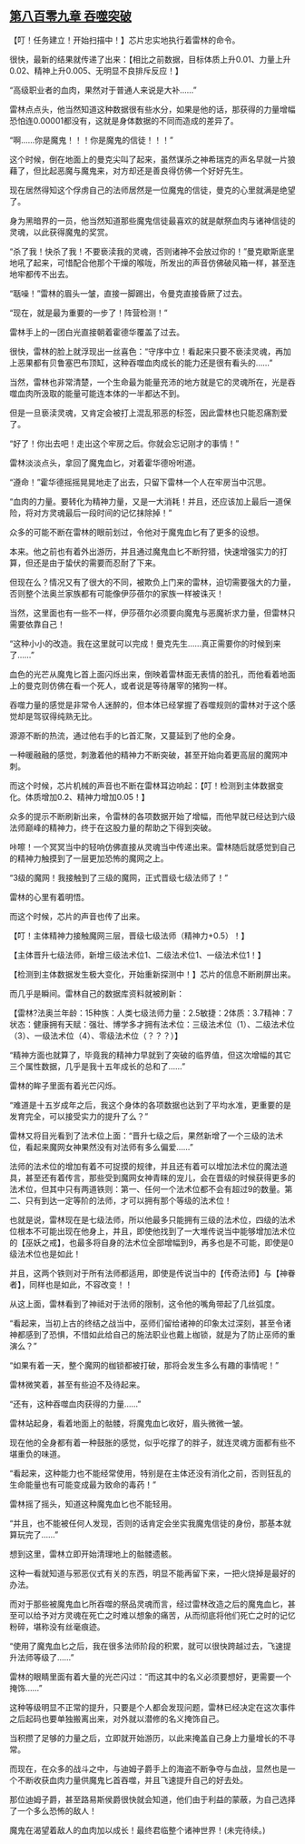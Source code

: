 ## [第八百零九章 吞噬突破](https://www.xxbiquge.com/11_11222/9011778.html)


  【叮！任务建立！开始扫描中！】芯片忠实地执行着雷林的命令。

  很快，最新的结果就传递了出来：【相比之前数据，目标体质上升0.01、力量上升0.02、精神上升0.005、无明显不良排斥反应！】

  “高级职业者的血肉，果然对于普通人来说是大补……”

  雷林点点头，他当然知道这种数据很有些水分，如果是他的话，那获得的力量增幅恐怕连0.00001都没有，这就是身体数据的不同而造成的差异了。

  “啊……你是魔鬼！！！你是魔鬼的信徒！！！”

  这个时候，倒在地面上的曼克尖叫了起来，虽然谋杀之神希瑞克的声名早就一片狼藉了，但比起恶魔与魔鬼来，对方却还是善良得仿佛一个好好先生。

  现在居然得知这个俘虏自己的法师居然是一位魔鬼的信徒，曼克的心里就满是绝望了。

  身为黑暗界的一员，他当然知道那些魔鬼信徒最喜欢的就是献祭血肉与诸神信徒的灵魂，以此获得魔鬼的奖赏。

  “杀了我！快杀了我！不要亵渎我的灵魂，否则诸神不会放过你的！”曼克歇斯底里地吼了起来，可惜配合他那个干燥的喉咙，所发出的声音仿佛破风箱一样，甚至连地牢都传不出去。

  “聒噪！”雷林的眉头一皱，直接一脚踢出，令曼克直接昏厥了过去。

  “现在，就是最为重要的一步了！阵营检测！”

  雷林手上的一团白光直接朝着霍德华覆盖了过去。

  很快，雷林的脸上就浮现出一丝喜色：“守序中立！看起来只要不亵渎灵魂，再加上恶果都有贝鲁塞巴布顶缸，这种吞噬血肉成长的能力还是很有看头的……”

  当然，雷林也非常清楚，一个生命最为能量充沛的地方就是它的灵魂所在，光是吞噬血肉所汲取的能量可能连本体的一半都达不到。

  但是一旦亵渎灵魂，又肯定会被打上混乱邪恶的标签，因此雷林也只能忍痛割爱了。

  “好了！你出去吧！走出这个牢房之后。你就会忘记刚才的事情！”

  雷林淡淡点头，拿回了魔鬼血匕，对着霍华德吩咐道。

  “遵命！”霍华德摇摇晃晃地走了出去，只留下雷林一个人在牢房当中沉思。

  “血肉的力量。要转化为精神力量，又是一大消耗！并且，还应该加上最后一道保险，将对方灵魂最后一段时间的记忆抹除掉！”

  众多的可能不断在雷林的眼前划过，令他对于魔鬼血匕有了更多的设想。

  本来。他之前也有着外出游历，并且通过魔鬼血匕不断狩猎，快速增强实力的打算，但还是由于蛰伏的需要而忍耐了下来。

  但现在么？情况又有了很大的不同，被欺负上门来的雷林，迫切需要强大的力量，否则整个法奥兰家族都有可能像伊莎蓓尔的家族一样被诛灭！

  当然，这里面也有一些不一样，伊莎蓓尔必须要向魔鬼与恶魔祈求力量，但雷林只需要依靠自己！

  “这种小小的改造。我在这里就可以完成！曼克先生……真正需要你的时候到来了……”

  血色的光芒从魔鬼匕首上面闪烁出来，倒映着雷林面无表情的脸孔，而他看着地面上的曼克则仿佛在看一个死人，或者说是等待屠宰的猪狗一样。

  吞噬力量的感觉是非常令人迷醉的，但本体已经掌握了吞噬规则的雷林对于这个感觉却是驾驭得纯熟无比。

  源源不断的热流，通过他右手的匕首汇聚，又蔓延到了他的全身。

  一种暖融融的感觉，刺激着他的精神力不断突破，甚至开始向着更高层的魔网冲刺。

  而这个时候，芯片机械的声音也不断在雷林耳边响起：【叮！检测到主体数据变化。体质增加0.2、精神力增加0.05！】

  众多的提示不断刷新出来，令雷林的各项数据开始了增幅，而他早就已经达到六级法师巅峰的精神力，终于在这股力量的帮助之下得到突破。

  咔嚓！一个冥冥当中的轻响仿佛直接从灵魂当中传递出来。雷林随后就感觉到自己的精神力触摸到了一层更加恐怖的魔网之上。

  “3级的魔网！我接触到了三级的魔网，正式晋级七级法师了！”

  雷林的心里有着明悟。

  而这个时候，芯片的声音也传了出来。

  【叮！主体精神力接触魔网三层，晋级七级法师（精神力+0.5）！】

  【主体晋升七级法师，新增三级法术位1、二级法术位1、一级法术位1！】

  【检测到主体数据发生极大变化，开始重新探测中！】芯片的信息不断刷屏出来。

  而几乎是瞬间。雷林自己的数据库资料就被刷新：

  【雷林?法奥兰年龄：15种族：人类七级法师力量：2.5敏捷：2体质：3.7精神：7状态：健康拥有天赋：强壮、博学多才拥有法术位：三级法术位（1）、二级法术位（3）、一级法术位（4）、零级法术位（？？？）】

  “精神方面也就算了，毕竟我的精神力早就到了突破的临界值，但这次增幅的其它三个属性数据，几乎是我十五年成长的总和了……”

  雷林的眸子里面有着光芒闪烁。

  “难道是十五岁成年之后，我这个身体的各项数据也达到了平均水准，更重要的是发育完全，可以接受实力的提升了么？”

  雷林又将目光看到了法术位上面：“晋升七级之后，果然新增了一个三级的法术位，看起来魔网女神果然没有对法师有多么偏爱……”

  法师的法术位的增加有着不可捉摸的规律，并且还有着可以增加法术位的魔法道具，甚至还有着传言，那些受到魔网女神青睐的宠儿，会在晋级的时候获得更多的法术位，但其中只有两道铁则：第一、任何一个法术位都不会有超过9的数量。第二、只有到达一定等阶的法师，才可以拥有那个等级的法术位！

  也就是说，雷林现在是七级法师，所以他最多只能拥有三级的法术位，四级的法术位根本不可能出现在他身上，并且，即使他找到了一大堆传说当中能够增加法术位的【巫妖之戒】，也最多将自身的法术位全部增幅到9，再多也是不可能，即使是0级法术位也是如此！

  并且，这两个铁则对于所有法师都适用，即使是传说当中的【传奇法师】与【神眷者】，同样也是如此，不容改变！！

  从这上面，雷林看到了神祗对于法师的限制，这令他的嘴角带起了几丝弧度。

  “看起来，当初上古的终结之战当中，巫师们留给诸神的印象太过深刻，甚至令诸神都感到了恐惧，不惜如此给自己的施法职业也戴上枷锁，就是为了防止巫师的重演么？”

  “如果有着一天，整个魔网的枷锁都被打破，那将会发生多么有趣的事情呢！”

  雷林微笑着，甚至有些迫不及待起来。

  “还有，这种吞噬血肉获得的力量……”

  雷林站起身，看着地面上的骷髅，将魔鬼血匕收好，眉头微微一皱。

  现在他的全身都有着一种鼓胀的感觉，似乎吃撑了的胖子，就连灵魂方面都有些不堪重负的味道。

  “看起来，这种能力也不能经常使用，特别是在主体还没有消化之前，否则狂乱的生命能量也有可能变成最为致命的毒药！”

  雷林摇了摇头，知道这种魔鬼血匕也不能轻用。

  “并且，也不能被任何人发现，否则的话肯定会坐实我魔鬼信徒的身份，那基本就算玩完了……”

  想到这里，雷林立即开始清理地上的骷髅遗骸。

  这种一看就知道与邪恶仪式有关的东西，明显不能再留下来，一把火烧掉是最好的办法。

  而对于那些被魔鬼血匕所吞噬的祭品灵魂而言，经过雷林改造之后的魔鬼血匕，甚至可以给予对方灵魂在死亡之时难以想象的痛苦，从而彻底将他们死亡之时的记忆粉碎，堪称没有丝毫痕迹。

  “使用了魔鬼血匕之后，我在很多法师阶段的积累，就可以很快跨越过去，飞速提升法师等级了……”

  雷林的眼睛里面有着大量的光芒闪过：“而这其中的名义必须要想好，更需要一个掩饰……”

  这种等级明显不正常的提升，只要是个人都会发现问题，雷林已经决定在这次事件之后起码也要单独搬离出来，对外就以潜修的名义掩饰自己。

  当积攒了足够的力量之后，立即就开始游历，以此来掩盖自己身上力量增长的不寻常。

  而现在，在众多的战斗之中，与迪姆子爵手上的海盗不断争夺与血战，显然也是一个不断收获血肉力量供魔鬼匕首吞噬，并且飞速提升自己的好去处。

  那位迪姆子爵，甚至路易斯侯爵很快就会知道，他们由于利益的蒙蔽，为自己选择了一个多么恐怖的敌人！

  魔鬼在渴望着敌人的血肉加以成长！最终君临整个诸神世界！(未完待续。)

